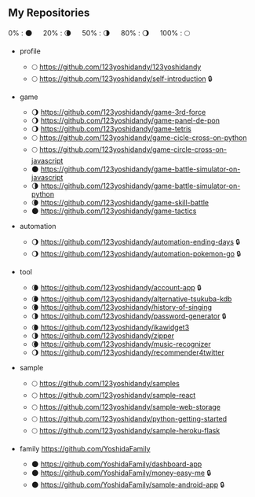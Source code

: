 ## My Repositories

0% : :new_moon: 　
20% : :waning_crescent_moon: 　
50% : :last_quarter_moon: 　
80% : :waning_gibbous_moon: 　
100% : :full_moon:


- profile
  - :full_moon: https://github.com/123yoshidandy/123yoshidandy
  - :full_moon: https://github.com/123yoshidandy/self-introduction :lock:

- game
  - :waning_gibbous_moon: https://github.com/123yoshidandy/game-3rd-force
  - :waning_gibbous_moon: https://github.com/123yoshidandy/game-panel-de-pon
  - :waning_gibbous_moon: https://github.com/123yoshidandy/game-tetris
  - :full_moon: https://github.com/123yoshidandy/game-cicle-cross-on-python
  - :full_moon: https://github.com/123yoshidandy/game-circle-cross-on-javascript
  - :new_moon: https://github.com/123yoshidandy/game-battle-simulator-on-javascript
  - :last_quarter_moon: https://github.com/123yoshidandy/game-battle-simulator-on-python
  - :waning_crescent_moon: https://github.com/123yoshidandy/game-skill-battle
  - :new_moon: https://github.com/123yoshidandy/game-tactics

- automation
  - :waning_gibbous_moon: https://github.com/123yoshidandy/automation-ending-days :lock:
  - :waning_gibbous_moon: https://github.com/123yoshidandy/automation-pokemon-go :lock:

- tool
  - :waning_crescent_moon: https://github.com/123yoshidandy/account-app :lock:
  - :waning_crescent_moon: https://github.com/123yoshidandy/alternative-tsukuba-kdb
  - :waning_crescent_moon: https://github.com/123yoshidandy/history-of-singing
  - :last_quarter_moon: https://github.com/123yoshidandy/password-generator :lock:
  - :waning_crescent_moon: https://github.com/123yoshidandy/ikawidget3
  - :last_quarter_moon: https://github.com/123yoshidandy/zipper
  - :waning_crescent_moon: https://github.com/123yoshidandy/music-recognizer
  - :waning_gibbous_moon: https://github.com/123yoshidandy/recommender4twitter

- sample
  - :full_moon: https://github.com/123yoshidandy/samples
  - :full_moon: https://github.com/123yoshidandy/sample-react
  - :full_moon: https://github.com/123yoshidandy/sample-web-storage
  - :full_moon: https://github.com/123yoshidandy/python-getting-started
  - :full_moon: https://github.com/123yoshidandy/sample-heroku-flask

- family https://github.com/YoshidaFamily
  - :new_moon: https://github.com/YoshidaFamily/dashboard-app
  - :new_moon: https://github.com/YoshidaFamily/money-easy-me :lock:
  - :new_moon: https://github.com/YoshidaFamily/sample-android-app :lock:
